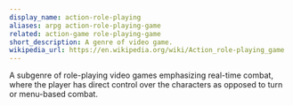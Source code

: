 ```yaml
---
display_name: action-role-playing
aliases: arpg action-role-playing-game
related: action-game role-playing-game
short_description: A genre of video game.
wikipedia_url: https://en.wikipedia.org/wiki/Action_role-playing_game
---
```

A subgenre of role-playing video games emphasizing real-time combat, where the player has direct control over the characters as opposed to turn or menu-based combat.